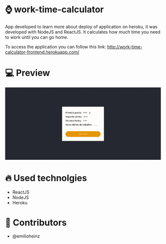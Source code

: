 # :watch: work-time-calculator
App developed to learn more about deploy of application on heroku, it was developed with NodeJS and ReactJS. It calculates how much time you need to work until you can go home.

To access the application you can follow this link: http://work-time-calculator-frontend.herokuapp.com/

# :computer: Preview
![](preview.gif)

# :fire: Used technolgies
- ReactJS
- NodeJS
- Heroku

# :man: Contributors
- @emilioheinz
